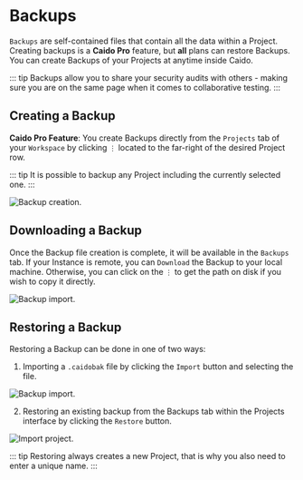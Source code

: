 # Backups

`Backups` are self-contained files that contain all the data within a Project. Creating backups is a **Caido Pro** feature, but **all** plans can restore Backups. You can create Backups of your Projects at anytime inside Caido.

::: tip
Backups allow you to share your security audits with others - making sure you are on the same page when it comes to collaborative testing.
:::

## Creating a Backup

**Caido Pro Feature**: You create Backups directly from the `Projects` tab of your `Workspace` by clicking `⋮` located to the far-right of the desired Project row.

::: tip
It is possible to backup any Project including the currently selected one.
:::

<img alt="Backup creation." src="/_images/backup_tab.png" center/>

## Downloading a Backup

Once the Backup file creation is complete, it will be available in the `Backups` tab. If your Instance is remote, you can `Download` the Backup to your local machine. Otherwise, you can click on the `⋮` to get the path on disk if you wish to copy it directly.

<img alt="Backup import." src="/_images/backup_download.png" center/>

## Restoring a Backup

Restoring a Backup can be done in one of two ways:

1. Importing a `.caidobak` file by clicking the `Import` button and selecting the file.

<img alt="Backup import." src="/_images/backup_import.png" center/>

2. Restoring an existing backup from the Backups tab within the Projects interface by clicking the `Restore` button.

<img alt="Import project." src="/_images/backup_restore.png"/>

::: tip
Restoring always creates a new Project, that is why you also need to enter a unique name.
:::
